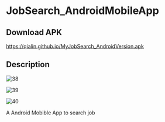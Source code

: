 # JobSearch_AndroidMobileApp

## Download APK

https://qialin.github.io/MyJobSearch_AndroidVersion.apk


## Description

![38](https://user-images.githubusercontent.com/47118475/176893935-c0202ff0-f2cb-45cb-a603-e875a8650fd4.jpg)


![39](https://user-images.githubusercontent.com/47118475/176893953-8b5d23e2-42ae-4da9-a9b6-51f56d9e606f.jpg)


![40](https://user-images.githubusercontent.com/47118475/176893979-2a9a9720-cf46-459d-8eaa-8fcafbe1fa83.jpg)


A Android Mobible App to search job


